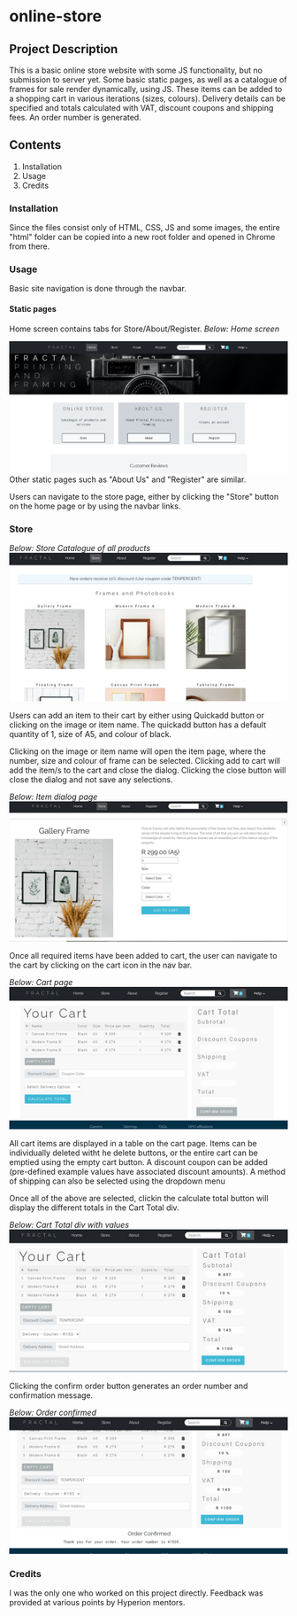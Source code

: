 # online-store

## Project Description ##

This is a basic online store website with some JS functionality, but no submission to server yet.
Some basic static pages, as well as a catalogue of frames for sale render dynamically, using JS.
These items can be added to a shopping cart in various iterations (sizes, colours). Delivery details can be specified and totals calculated with VAT, discount coupons and shipping fees. An order number is generated.

## Contents ##
1. Installation
2. Usage
3. Credits

### Installation ###
Since the files consist only of HTML, CSS, JS and some images, the entire "html" folder can be copied into a new root folder and opened in Chrome from there.

### Usage ###
Basic site navigation is done through the navbar.

#### Static pages ####

Home screen contains tabs for Store/About/Register.
*Below: Home screen*

![Home screen](https://github.com/alley-hen/online-store/blob/d6fefaf0d3532a2011f1c6030a4ab2a57f7ab254/html/readme/readme%20Home.jpg)
Other static pages such as "About Us" and "Register" are similar.

Users can navigate to the store page, either by clicking the "Store" button on the home page or by using the navbar links.

### Store ###

*Below: Store Catalogue of all products*
![Store Page](https://github.com/alley-hen/online-store/blob/b23ee3eff3824ce0f7c06a7baa2248c1b4483034/html/readme/readme%20Store1.jpg)

Users can add an item to their cart by either using Quickadd button or clicking on the image or item name.
The quickadd button has a default quantity of 1, size of A5, and colour of black.

Clicking on the image or item name will open the item page, where the number, size and colour of frame can be selected. Clicking add to cart will add the item/s to the cart and close the dialog. Clicking the close button will close the dialog and not save any selections.

*Below: Item dialog page*
![Item dialog page](https://github.com/alley-hen/online-store/blob/b23ee3eff3824ce0f7c06a7baa2248c1b4483034/html/readme/readme%20Store2.jpg)

Once all required items have been added to cart, the user can navigate to the cart by clicking on the cart icon in the nav bar.

*Below: Cart page*
![Cart page](https://github.com/alley-hen/online-store/blob/b23ee3eff3824ce0f7c06a7baa2248c1b4483034/html/readme/readme%20Cart1.jpg)

All cart items are displayed in a table on the cart page. Items can be individually deleted witht he delete buttons, or the entire cart can be emptied using the empty cart button.
A discount coupon can be added (pre-defined example values have associated discount amounts).
A method of shipping can also be selected using the dropdown menu

Once all of the above are selected, clickin the calculate total button will display the different totals in the Cart Total div.

*Below: Cart Total div with values*
![Cart Total](https://github.com/alley-hen/online-store/blob/b23ee3eff3824ce0f7c06a7baa2248c1b4483034/html/readme/readme%20Cart2.jpg)

Clicking the confirm order button generates an order number and confirmation message.

*Below: Order confirmed*
![Order confirmed](https://github.com/alley-hen/online-store/blob/b23ee3eff3824ce0f7c06a7baa2248c1b4483034/html/readme/readme%20Cart3.jpg)

### Credits ###

I was the only one who worked on this project directly.
Feedback was provided at various points by Hyperion mentors.
